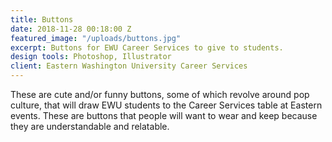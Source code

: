 ```yaml
---
title: Buttons
date: 2018-11-28 00:18:00 Z
featured_image: "/uploads/buttons.jpg"
excerpt: Buttons for EWU Career Services to give to students.
design tools: Photoshop, Illustrator
client: Eastern Washington University Career Services
---
```


These are cute and/or funny buttons, some of which revolve around pop culture, that will draw EWU students to the Career Services table at Eastern events. These are buttons that people will want to wear and keep because they are understandable and relatable.